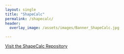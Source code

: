 ```yaml
---
layout: single
title: "ShapeCalc"
permalink: /shapecalc/
header:
  overlay_image: /assets/images/Banner_ShapeCalc.jpg

---
```


[Visit the ShapeCalc Repository](https://github.com/MartinMangler/shapecalc)
